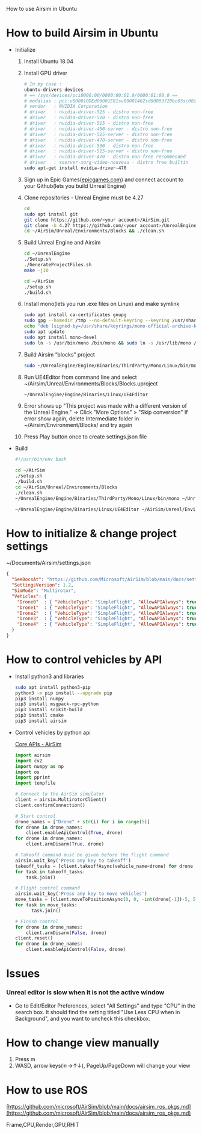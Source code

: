  How to use Airsim in Ubuntu

# How to build Airsim in Ubuntu

- Initialize
    1. Install Ubuntu 18.04
    2. Install GPU driver
        
        ```bash
        # In my case : 
        ubuntu-drivers devices
        # == /sys/devices/pci0000:00/0000:00:01.0/0000:01:00.0 ==
        # modalias : pci:v000010DEd00001E81sv00001462sd0000372Dbc03sc00i00
        # vendor   : NVIDIA Corporation
        # driver   : nvidia-driver-525 - distro non-free
        # driver   : nvidia-driver-510 - distro non-free
        # driver   : nvidia-driver-515 - distro non-free
        # driver   : nvidia-driver-450-server - distro non-free
        # driver   : nvidia-driver-525-server - distro non-free
        # driver   : nvidia-driver-470-server - distro non-free
        # driver   : nvidia-driver-530 - distro non-free
        # driver   : nvidia-driver-515-server - distro non-free
        # driver   : nvidia-driver-470 - distro non-free recommended
        # driver   : xserver-xorg-video-nouveau - distro free builtin
        sudo apt-get install nvidia-driver-470
        ```
        
    3. Sign up in Epic Games([epicgames.com](http://epicgames.com/)) and connect account to your Github(lets you build Unreal Engine)
    4. Clone repositories - Unreal Engine must be 4.27
        
        ```bash
        cd
        sudo apt install git
        git clone https://github.com/<your account>/AirSim.git
        git clone -b 4.27 https://github.com/<your account>/UnrealEngine.git
        cd ~/AirSim/Unreal/Environments/Blocks && ./clean.sh
        ```
        
    5. Build Unreal Engine and Airsim
        
        ```bash
        cd ~/UnrealEngine
        ./Setup.sh
        ./GenerateProjectFiles.sh
        make -j10
        
        cd ~/AirSim
        ./setup.sh
        ./build.sh
        ```
        
    6. Install mono(lets you run .exe files on Linux) and make symlink
        
        ```bash
        sudo apt install ca-certificates gnupg
        sudo gpg --homedir /tmp --no-default-keyring --keyring /usr/share/keyrings/mono-official-archive-keyring.gpg --keyserver hkp://keyserver.ubuntu.com:80 --recv-keys 3FA7E0328081BFF6A14DA29AA6A19B38D3D831EF
        echo "deb [signed-by=/usr/share/keyrings/mono-official-archive-keyring.gpg] https://download.mono-project.com/repo/ubuntu stable-bionic main" | sudo tee /etc/apt/sources.list.d/mono-official-stable.list
        sudo apt update
        sudo apt install mono-devel
        sudo ln -s /usr/bin/mono /bin/mono && sudo ln -s /usr/lib/mono /lib/mono
        ```
        
    7. Build Airsim “blocks” project
        
        ```bash
        sudo ~/UnrealEngine/Engine/Binaries/ThirdParty/Mono/Linux/bin/mono ~/UnrealEngine/Engine/Binaries/DotNET/UnrealBuildTool.exe Development Linux -Project=/home/<your path>/AirSim/Unreal/Environments/Blocks/Blocks.uproject -TargetType=Editor -Progress
        ```
        
    8. Run UE4Editor from command line and select ~/Airsim/Unreal/Environments/Blocks/Blocks.uproject
        
        ```bash
        ~/UnrealEngine/Engine/Binaries/Linux/UE4Editor
        ```
        
    9. Error shows up "This project was made with a different version of the Unreal Engine." → Click "More Options" > "Skip conversion"
    If error show again, delete Intermediate folder in ~/Airsim/Environment/Blocks/ and try again
    10. Press Play button once to create settings.json file
- Build
    
    ```bash
    #!/usr/bin/env bash
    
    cd ~/AirSim
    ./setup.sh
    ./build.sh
    cd ~/AirSim/Unreal/Environments/Blocks
    ./clean.sh
    ~/UnrealEngine/Engine/Binaries/ThirdParty/Mono/Linux/bin/mono ~/UnrealEngine/Engine/Binaries/DotNET/UnrealBuildTool.exe Development Linux -Project=/home/jihwan/AirSim/Unreal/Environments/Blocks/Blocks.uproject -TargetType=Editor -Progress -maxthreads=8
    ```
    ```bash
    ~/UnrealEngine/Engine/Binaries/Linux/UE4Editor ~/AirSim/Unreal/Environments/Blocks/Blocks.uproject
    ```
    

# How to initialize & change project settings

~/Documents/Airsim/settings.json

```json
{
  "SeeDocsAt": "https://github.com/Microsoft/AirSim/blob/main/docs/settings.md",
  "SettingsVersion": 1.2,
  "SimMode": "Multirotor",
  "Vehicles": {
    "Drone0"  : { "VehicleType": "SimpleFlight", "AllowAPIAlways": true, "RC": {"RemoteControlID":   0, "AllowAPIWhenDisconnected": true}, "X":  5, "Y":  5, "Z": -2 },
    "Drone1"  : { "VehicleType": "SimpleFlight", "AllowAPIAlways": true, "RC": {"RemoteControlID":   0, "AllowAPIWhenDisconnected": true}, "X": 10, "Y":  5, "Z": -2 },
    "Drone2"  : { "VehicleType": "SimpleFlight", "AllowAPIAlways": true, "RC": {"RemoteControlID":   0, "AllowAPIWhenDisconnected": true}, "X": 15, "Y":  5, "Z": -2 },
    "Drone3"  : { "VehicleType": "SimpleFlight", "AllowAPIAlways": true, "RC": {"RemoteControlID":   0, "AllowAPIWhenDisconnected": true}, "X": 20, "Y":  5, "Z": -2 },
    "Drone4"  : { "VehicleType": "SimpleFlight", "AllowAPIAlways": true, "RC": {"RemoteControlID":   0, "AllowAPIWhenDisconnected": true}, "X": 25, "Y":  5, "Z": -2 }
  }
}
```

# How to control vehicles by API

- Install python3 and libraries
    
    ```bash
    sudo apt install python3-pip
    python3 -m pip install --upgrade pip
    pip3 install numpy
    pip3 install msgpack-rpc-python
    pip3 install scikit-build
    pip3 install cmake
    pip3 install airsim
    ```
    
- Control vehicles by python api
    
    [Core APIs - AirSim](https://microsoft.github.io/AirSim/apis/)
    
    ```python
    import airsim
    import cv2
    import numpy as np
    import os
    import pprint 
    import tempfile
    
    # Connect to the AirSim simulator
    client = airsim.MultirotorClient()
    client.confirmConnection()
    
    # Start control
    drone_names = ["Drone" + str(i) for i in range(5)]
    for drone in drone_names:
        client.enableApiControl(True, drone)
    for drone in drone_names:
        client.armDisarm(True, drone)
    
    # Takeoff command must be given before the flight command
    airsim.wait_key('Press any key to takeoff')
    takeoff_tasks = [client.takeoffAsync(vehicle_name=drone) for drone in drone_names]
    for task in takeoff_tasks:
        task.join()
    
    # Flight control command
    airsim.wait_key('Press any key to move vehicles')
    move_tasks = [client.moveToPositionAsync(0, 0, -int(drone[-1])-5, 5, vehicle_name=drone) for drone in drone_names]
    for task in move_tasks:
          task.join()
    
    # Finish control
    for drone in drone_names:
        client.armDisarm(False, drone)
    client.reset()
    for drone in drone_names:
        client.enableApiControl(False, drone)
    ```
    

# Issues

### Unreal editor is slow when it is not the active window

- Go to Edit/Editor Preferences, select "All Settings" and type "CPU" in the search box. It should find the setting titled "Use Less CPU when in Background", and you want to uncheck this checkbox.

# How to change view manually

1. Press m
2. WASD, arrow keys(←→↑↓), PageUp/PageDown will change your view

# How to use ROS

[https://github.com/microsoft/AirSim/blob/main/docs/airsim_ros_pkgs.md](https://github.com/microsoft/AirSim/blob/main/docs/airsim_ros_pkgs.md)

Frame,CPU,Render,GPU,RHIT